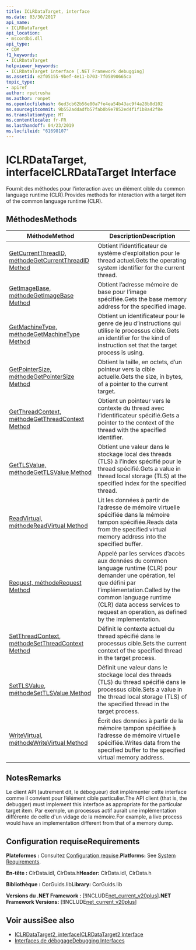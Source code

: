 ```yaml
---
title: ICLRDataTarget, interface
ms.date: 03/30/2017
api_name:
- ICLRDataTarget
api_location:
- mscordbi.dll
api_type:
- COM
f1_keywords:
- ICLRDataTarget
helpviewer_keywords:
- ICLRDataTarget interface [.NET Framework debugging]
ms.assetid: e2f05155-9bef-4e11-b703-7f05890665ca
topic_type:
- apiref
author: rpetrusha
ms.author: ronpet
ms.openlocfilehash: 6ed3cb62b56e80a7fe4ea54b43ac9f4a28b8d102
ms.sourcegitcommit: 9b552addadfb57fab0b9e7852ed4f1f1b8a42f8e
ms.translationtype: MT
ms.contentlocale: fr-FR
ms.lasthandoff: 04/23/2019
ms.locfileid: "61698107"
---
```

# <a name="iclrdatatarget-interface"></a><span data-ttu-id="37b5c-102">ICLRDataTarget, interface</span><span class="sxs-lookup"><span data-stu-id="37b5c-102">ICLRDataTarget Interface</span></span>
<span data-ttu-id="37b5c-103">Fournit des méthodes pour l’interaction avec un élément cible du common language runtime (CLR).</span><span class="sxs-lookup"><span data-stu-id="37b5c-103">Provides methods for interaction with a target item of the common language runtime (CLR).</span></span>  
  
## <a name="methods"></a><span data-ttu-id="37b5c-104">Méthodes</span><span class="sxs-lookup"><span data-stu-id="37b5c-104">Methods</span></span>  
  
|<span data-ttu-id="37b5c-105">Méthode</span><span class="sxs-lookup"><span data-stu-id="37b5c-105">Method</span></span>|<span data-ttu-id="37b5c-106">Description</span><span class="sxs-lookup"><span data-stu-id="37b5c-106">Description</span></span>|  
|------------|-----------------|  
|[<span data-ttu-id="37b5c-107">GetCurrentThreadID, méthode</span><span class="sxs-lookup"><span data-stu-id="37b5c-107">GetCurrentThreadID Method</span></span>](../../../../docs/framework/unmanaged-api/debugging/iclrdatatarget-getcurrentthreadid-method.md)|<span data-ttu-id="37b5c-108">Obtient l’identificateur de système d’exploitation pour le thread actuel.</span><span class="sxs-lookup"><span data-stu-id="37b5c-108">Gets the operating system identifier for the current thread.</span></span>|  
|[<span data-ttu-id="37b5c-109">GetImageBase, méthode</span><span class="sxs-lookup"><span data-stu-id="37b5c-109">GetImageBase Method</span></span>](../../../../docs/framework/unmanaged-api/debugging/iclrdatatarget-getimagebase-method.md)|<span data-ttu-id="37b5c-110">Obtient l’adresse mémoire de base pour l’image spécifiée.</span><span class="sxs-lookup"><span data-stu-id="37b5c-110">Gets the base memory address for the specified image.</span></span>|  
|[<span data-ttu-id="37b5c-111">GetMachineType, méthode</span><span class="sxs-lookup"><span data-stu-id="37b5c-111">GetMachineType Method</span></span>](../../../../docs/framework/unmanaged-api/debugging/iclrdatatarget-getmachinetype-method.md)|<span data-ttu-id="37b5c-112">Obtient un identificateur pour le genre de jeu d’instructions qui utilise le processus cible.</span><span class="sxs-lookup"><span data-stu-id="37b5c-112">Gets an identifier for the kind of instruction set that the target process is using.</span></span>|  
|[<span data-ttu-id="37b5c-113">GetPointerSize, méthode</span><span class="sxs-lookup"><span data-stu-id="37b5c-113">GetPointerSize Method</span></span>](../../../../docs/framework/unmanaged-api/debugging/iclrdatatarget-getpointersize-method.md)|<span data-ttu-id="37b5c-114">Obtient la taille, en octets, d’un pointeur vers la cible actuelle.</span><span class="sxs-lookup"><span data-stu-id="37b5c-114">Gets the size, in bytes, of a pointer to the current target.</span></span>|  
|[<span data-ttu-id="37b5c-115">GetThreadContext, méthode</span><span class="sxs-lookup"><span data-stu-id="37b5c-115">GetThreadContext Method</span></span>](../../../../docs/framework/unmanaged-api/debugging/iclrdatatarget-getthreadcontext-method.md)|<span data-ttu-id="37b5c-116">Obtient un pointeur vers le contexte du thread avec l’identificateur spécifié.</span><span class="sxs-lookup"><span data-stu-id="37b5c-116">Gets a pointer to the context of the thread with the specified identifier.</span></span>|  
|[<span data-ttu-id="37b5c-117">GetTLSValue, méthode</span><span class="sxs-lookup"><span data-stu-id="37b5c-117">GetTLSValue Method</span></span>](../../../../docs/framework/unmanaged-api/debugging/iclrdatatarget-gettlsvalue-method.md)|<span data-ttu-id="37b5c-118">Obtient une valeur dans le stockage local des threads (TLS) à l’index spécifié pour le thread spécifié.</span><span class="sxs-lookup"><span data-stu-id="37b5c-118">Gets a value in thread local storage (TLS) at the specified index for the specified thread.</span></span>|  
|[<span data-ttu-id="37b5c-119">ReadVirtual, méthode</span><span class="sxs-lookup"><span data-stu-id="37b5c-119">ReadVirtual Method</span></span>](../../../../docs/framework/unmanaged-api/debugging/iclrdatatarget-readvirtual-method.md)|<span data-ttu-id="37b5c-120">Lit les données à partir de l’adresse de mémoire virtuelle spécifiée dans la mémoire tampon spécifiée.</span><span class="sxs-lookup"><span data-stu-id="37b5c-120">Reads data from the specified virtual memory address into the specified buffer.</span></span>|  
|[<span data-ttu-id="37b5c-121">Request, méthode</span><span class="sxs-lookup"><span data-stu-id="37b5c-121">Request Method</span></span>](../../../../docs/framework/unmanaged-api/debugging/iclrdatatarget-request-method.md)|<span data-ttu-id="37b5c-122">Appelé par les services d’accès aux données du common language runtime (CLR) pour demander une opération, tel que défini par l’implémentation.</span><span class="sxs-lookup"><span data-stu-id="37b5c-122">Called by the common language runtime (CLR) data access services to request an operation, as defined by the implementation.</span></span>|  
|[<span data-ttu-id="37b5c-123">SetThreadContext, méthode</span><span class="sxs-lookup"><span data-stu-id="37b5c-123">SetThreadContext Method</span></span>](../../../../docs/framework/unmanaged-api/debugging/iclrdatatarget-setthreadcontext-method.md)|<span data-ttu-id="37b5c-124">Définit le contexte actuel du thread spécifié dans le processus cible.</span><span class="sxs-lookup"><span data-stu-id="37b5c-124">Sets the current context of the specified thread in the target process.</span></span>|  
|[<span data-ttu-id="37b5c-125">SetTLSValue, méthode</span><span class="sxs-lookup"><span data-stu-id="37b5c-125">SetTLSValue Method</span></span>](../../../../docs/framework/unmanaged-api/debugging/iclrdatatarget-settlsvalue-method.md)|<span data-ttu-id="37b5c-126">Définit une valeur dans le stockage local des threads (TLS) du thread spécifié dans le processus cible.</span><span class="sxs-lookup"><span data-stu-id="37b5c-126">Sets a value in the thread local storage (TLS) of the specified thread in the target process.</span></span>|  
|[<span data-ttu-id="37b5c-127">WriteVirtual, méthode</span><span class="sxs-lookup"><span data-stu-id="37b5c-127">WriteVirtual Method</span></span>](../../../../docs/framework/unmanaged-api/debugging/iclrdatatarget-writevirtual-method.md)|<span data-ttu-id="37b5c-128">Écrit des données à partir de la mémoire tampon spécifiée à l’adresse de mémoire virtuelle spécifiée.</span><span class="sxs-lookup"><span data-stu-id="37b5c-128">Writes data from the specified buffer to the specified virtual memory address.</span></span>|  
  
## <a name="remarks"></a><span data-ttu-id="37b5c-129">Notes</span><span class="sxs-lookup"><span data-stu-id="37b5c-129">Remarks</span></span>  
 <span data-ttu-id="37b5c-130">Le client API (autrement dit, le débogueur) doit implémenter cette interface comme il convient pour l’élément cible particulier.</span><span class="sxs-lookup"><span data-stu-id="37b5c-130">The API client (that is, the debugger) must implement this interface as appropriate for the particular target item.</span></span> <span data-ttu-id="37b5c-131">Par exemple, un processus actif aurait une implémentation différente de celle d'un vidage de la mémoire.</span><span class="sxs-lookup"><span data-stu-id="37b5c-131">For example, a live process would have an implementation different from that of a memory dump.</span></span>  
  
## <a name="requirements"></a><span data-ttu-id="37b5c-132">Configuration requise</span><span class="sxs-lookup"><span data-stu-id="37b5c-132">Requirements</span></span>  
 <span data-ttu-id="37b5c-133">**Plateformes :** Consultez [Configuration requise](../../../../docs/framework/get-started/system-requirements.md).</span><span class="sxs-lookup"><span data-stu-id="37b5c-133">**Platforms:** See [System Requirements](../../../../docs/framework/get-started/system-requirements.md).</span></span>  
  
 <span data-ttu-id="37b5c-134">**En-tête :** ClrData.idl, ClrData.h</span><span class="sxs-lookup"><span data-stu-id="37b5c-134">**Header:** ClrData.idl, ClrData.h</span></span>  
  
 <span data-ttu-id="37b5c-135">**Bibliothèque :** CorGuids.lib</span><span class="sxs-lookup"><span data-stu-id="37b5c-135">**Library:** CorGuids.lib</span></span>  
  
 <span data-ttu-id="37b5c-136">**Versions du .NET Framework :** [!INCLUDE[net_current_v20plus](../../../../includes/net-current-v20plus-md.md)]</span><span class="sxs-lookup"><span data-stu-id="37b5c-136">**.NET Framework Versions:** [!INCLUDE[net_current_v20plus](../../../../includes/net-current-v20plus-md.md)]</span></span>  
  
## <a name="see-also"></a><span data-ttu-id="37b5c-137">Voir aussi</span><span class="sxs-lookup"><span data-stu-id="37b5c-137">See also</span></span>

- [<span data-ttu-id="37b5c-138">ICLRDataTarget2, interface</span><span class="sxs-lookup"><span data-stu-id="37b5c-138">ICLRDataTarget2 Interface</span></span>](../../../../docs/framework/unmanaged-api/debugging/iclrdatatarget2-interface.md)
- [<span data-ttu-id="37b5c-139">Interfaces de débogage</span><span class="sxs-lookup"><span data-stu-id="37b5c-139">Debugging Interfaces</span></span>](../../../../docs/framework/unmanaged-api/debugging/debugging-interfaces.md)
